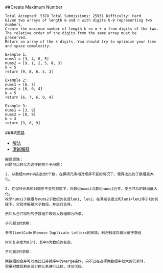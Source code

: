 ##Create Maximum Number

	Total Accepted: 5378 Total Submissions: 25931 Difficulty: Hard
	Given two arrays of length m and n with digits 0-9 representing two numbers.
	Create the maximum number of length k <= m + n from digits of the two.
	The relative order of the digits from the same array must be preserved.
	Return an array of the k digits. You should try to optimize your time and space complexity.

	Example 1:
	nums1 = [3, 4, 6, 5]
	nums2 = [9, 1, 2, 5, 8, 3]
	k = 5
	return [9, 8, 6, 5, 3]

	Example 2:
	nums1 = [6, 7]
	nums2 = [6, 0, 4]
	k = 5
	return [6, 7, 6, 0, 4]

	Example 3:
	nums1 = [3, 9]
	nums2 = [8, 9]
	k = 3
	return [9, 8, 9]

####思路
- [解法](https://www.hrwhisper.me/leetcode-create-maximum-number/)
- [清晰解释](http://bookshadow.com/weblog/2015/12/24/leetcode-create-maximum-number/)

```
解题思路：
问题可以转化为这样的两个子问题：

1. 从数组nums中挑选出t个数，在保持元素相对顺序不变的情况下，使得选出的子数组最大化。

2. 在保持元素相对顺序不变的前提下，将数组nums1与数组nums2合并，使合并后的数组最大化。
枚举nums1子数组与nums2子数组的长度len1, len2，在满足长度之和len1+len2等于k的前提下，分别求解最大子数组，并进行合并。

然后从合并得到的子数组中取最大数组即为所求。

子问题1的求解：

参考[LeetCode]Remove Duplicate Letters的思路，利用栈保存最大值子数组

时间复杂度为O(n)，其中n为数组的长度。

子问题2的求解：

两数组的合并可以类比归并排序中的merge操作，只不过在选择两数组中较大的元素时，
需要对数组剩余部分的元素进行比较，详见代码。
```
